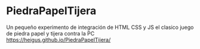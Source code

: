 # PiedraPapelTijera
Un pequeño experimento de integración de HTML CSS y JS el clasico juego de piedra papel y tijera contra la PC
https://heigus.github.io/PiedraPapelTijera/
